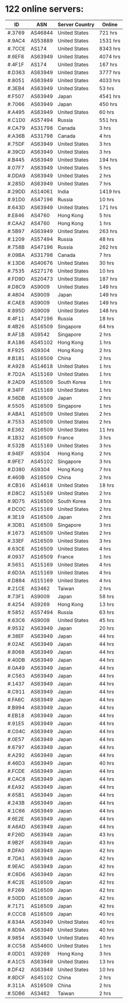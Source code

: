 # 122 online servers:

| ID | ASN | Server Country | Online |
| ------ | ------ | ------ | ------ |
| #.3769 | AS46844 | United States | 721 hrs |
| #.9AC4 | AS53889 | United States | 1531 hrs |
| #.7CCE | AS174 | United States | 8343 hrs |
| #.6EF8 | AS63949 | United States | 4074 hrs |
| #.4F1F | AS174 | United States | 167 hrs |
| #.D363 | AS63949 | United States | 3777 hrs |
| #.8051 | AS63949 | United States | 4033 hrs |
| #.3EB4 | AS63949 | United States | 53 hrs |
| #.F507 | AS63949 | Japan | 4541 hrs |
| #.7066 | AS63949 | Japan | 450 hrs |
| #.A495 | AS63949 | United States | 60 hrs |
| #.C1D0 | AS57494 | Russia | 551 hrs |
| #.CA79 | AS31798 | Canada | 3 hrs |
| #.A36B | AS31798 | Canada | 4 hrs |
| #.75DF | AS63949 | United States | 3 hrs |
| #.39CD | AS63949 | United States | 3 hrs |
| #.B445 | AS63949 | United States | 194 hrs |
| #.07F7 | AS63949 | United States | 5 hrs |
| #.DDA9 | AS63949 | United States | 2 hrs |
| #.285D | AS63949 | United States | 7 hrs |
| #.29DD | AS14061 | India | 1419 hrs |
| #.91D0 | AS47196 | Russia | 10 hrs |
| #.643D | AS63949 | United States | 171 hrs |
| #.E846 | AS4760 | Hong Kong | 5 hrs |
| #.CAA2 | AS4760 | Hong Kong | 1 hrs |
| #.5B97 | AS63949 | United States | 263 hrs |
| #.1209 | AS57494 | Russia | 48 hrs |
| #.758B | AS47196 | Russia | 262 hrs |
| #.09BA | AS31798 | Canada | 7 hrs |
| #.13D6 | AS40676 | United States | 30 hrs |
| #.7535 | AS27176 | United States | 10 hrs |
| #.FD9D | AS20473 | United States | 187 hrs |
| #.D8C9 | AS9009 | United States | 149 hrs |
| #.4804 | AS9009 | Japan | 149 hrs |
| #.CAE8 | AS9009 | United States | 149 hrs |
| #.895D | AS9009 | United States | 148 hrs |
| #.4F11 | AS47196 | Russia | 18 hrs |
| #.4B26 | AS16509 | Singapore | 64 hrs |
| #.AF1B | AS9542 | Singapore | 2 hrs |
| #.A186 | AS45102 | Hong Kong | 1 hrs |
| #.F925 | AS9304 | Hong Kong | 2 hrs |
| #.B181 | AS16509 | China | 2 hrs |
| #.A928 | AS14618 | United States | 1 hrs |
| #.7D2A | AS15169 | United States | 1 hrs |
| #.2AD9 | AS16509 | South Korea | 1 hrs |
| #.34FF | AS15169 | United States | 1 hrs |
| #.56DB | AS16509 | Japan | 2 hrs |
| #.5505 | AS16509 | Singapore | 1 hrs |
| #.ABA1 | AS16509 | United States | 2 hrs |
| #.7553 | AS16509 | United States | 2 hrs |
| #.E362 | AS16509 | United States | 11 hrs |
| #.1B32 | AS16509 | France | 3 hrs |
| #.532B | AS15169 | United States | 3 hrs |
| #.94EF | AS9304 | Hong Kong | 2 hrs |
| #.9FE7 | AS45102 | Singapore | 3 hrs |
| #.D380 | AS9304 | Hong Kong | 7 hrs |
| #.460B | AS16509 | China | 2 hrs |
| #.CB16 | AS14618 | United States | 18 hrs |
| #.D8C2 | AS15169 | United States | 2 hrs |
| #.9D75 | AS16509 | South Korea | 3 hrs |
| #.DC0C | AS15169 | United States | 2 hrs |
| #.3E19 | AS16509 | Japan | 2 hrs |
| #.3DB1 | AS16509 | Singapore | 3 hrs |
| #.1673 | AS16509 | United States | 2 hrs |
| #.33EF | AS16509 | United States | 3 hrs |
| #.63CE | AS16509 | United States | 4 hrs |
| #.0937 | AS16509 | France | 1 hrs |
| #.5651 | AS15169 | United States | 4 hrs |
| #.6D3A | AS15169 | United States | 4 hrs |
| #.D884 | AS15169 | United States | 4 hrs |
| #.21CE | AS3462 | Taiwan | 2 hrs |
| #.73F1 | AS9009 | Japan | 58 hrs |
| #.4254 | AS9269 | Hong Kong | 13 hrs |
| #.5852 | AS57494 | Russia | 63 hrs |
| #.63C6 | AS9009 | United States | 45 hrs |
| #.9532 | AS63949 | Japan | 20 hrs |
| #.38EF | AS63949 | Japan | 44 hrs |
| #.02AE | AS63949 | Japan | 44 hrs |
| #.8068 | AS63949 | Japan | 44 hrs |
| #.40DB | AS63949 | Japan | 44 hrs |
| #.0A49 | AS63949 | Japan | 44 hrs |
| #.C563 | AS63949 | Japan | 44 hrs |
| #.1437 | AS63949 | Japan | 44 hrs |
| #.C911 | AS63949 | Japan | 44 hrs |
| #.FA6C | AS63949 | Japan | 44 hrs |
| #.B994 | AS63949 | Japan | 44 hrs |
| #.EB18 | AS63949 | Japan | 44 hrs |
| #.91E5 | AS63949 | Japan | 44 hrs |
| #.C04C | AS63949 | Japan | 44 hrs |
| #.0E57 | AS63949 | Japan | 44 hrs |
| #.6797 | AS63949 | Japan | 44 hrs |
| #.A292 | AS63949 | Japan | 44 hrs |
| #.46D3 | AS63949 | Japan | 40 hrs |
| #.FCDE | AS63949 | Japan | 44 hrs |
| #.CAC8 | AS63949 | Japan | 44 hrs |
| #.EA92 | AS63949 | Japan | 44 hrs |
| #.65B1 | AS63949 | Japan | 44 hrs |
| #.243B | AS63949 | Japan | 44 hrs |
| #.1C66 | AS63949 | Japan | 44 hrs |
| #.6E2E | AS63949 | Japan | 44 hrs |
| #.A6AD | AS63949 | Japan | 44 hrs |
| #.F26D | AS63949 | Japan | 43 hrs |
| #.9B2F | AS63949 | Japan | 43 hrs |
| #.DFA0 | AS63949 | Japan | 42 hrs |
| #.7DA1 | AS63949 | Japan | 42 hrs |
| #.9EAC | AS63949 | Japan | 42 hrs |
| #.C6D6 | AS63949 | Japan | 42 hrs |
| #.4C2E | AS16509 | Japan | 42 hrs |
| #.F269 | AS16509 | Japan | 42 hrs |
| #.50DD | AS16509 | Japan | 42 hrs |
| #.7171 | AS16509 | Japan | 42 hrs |
| #.CCC8 | AS16509 | Japan | 40 hrs |
| #.834A | AS63949 | United States | 40 hrs |
| #.8D9A | AS63949 | United States | 40 hrs |
| #.9854 | AS63949 | United States | 40 hrs |
| #.CC58 | AS54600 | United States | 1 hrs |
| #.0DD1 | AS9269 | Hong Kong | 3 hrs |
| #.A1C5 | AS63949 | United States | 13 hrs |
| #.DF42 | AS63949 | United States | 10 hrs |
| #.8DCF | AS45102 | China | 2 hrs |
| #.311A | AS16509 | China | 2 hrs |
| #.5DB6 | AS3462 | Taiwan | 2 hrs |

